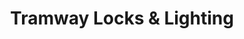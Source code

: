 ---
title: "Tramway Locks & Lighting"
url: /douglas-east/tramway-locks-und-lighting/
shop: Schlüsseldienst
---